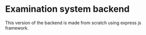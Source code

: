 ﻿# Examination system backend
This version of the backend is made from scratch using express js framework.
